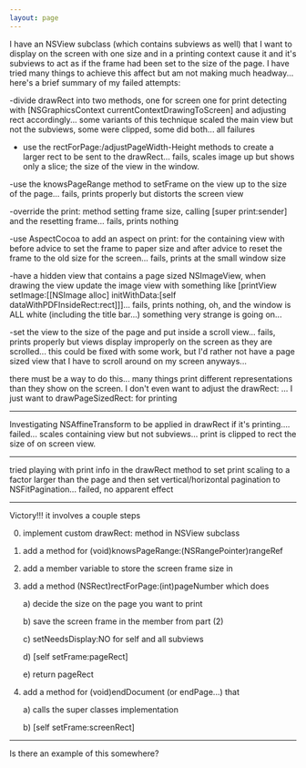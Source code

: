 ```yaml
---
layout: page
---
```


I have an NSView subclass (which contains subviews as well) that I want to display on the screen with one size and in a printing context cause it and it's subviews to act as if the frame had been set to the size of the page.  I have tried many things to achieve this affect but am not making much headway... here's a brief summary of my failed attempts:

-divide drawRect into two methods, one for screen one for print detecting with [NSGraphicsContext currentContextDrawingToScreen] and adjusting rect accordingly... some variants of this technique scaled the main view but not the subviews, some were clipped, some did both... all failures

- use the rectForPage:/adjustPageWidth-Height methods to create a larger rect to be sent to the drawRect... fails, scales image up but shows only a slice; the size of the view in the window.

-use the knowsPageRange method to setFrame on the view up to the size of the page... fails, prints properly but distorts the screen view

-override the print: method setting frame size, calling [super print:sender] and the resetting frame... fails, prints nothing

-use AspectCocoa to add an aspect on print: for the containing view with before advice to set the frame to paper size and after advice to reset the frame to the old size for the screen... fails, prints at the small window size

-have a hidden view that contains a page sized NSImageView, when drawing the view update the image view with something like [printView setImage:[[NSImage alloc] initWithData:[self dataWithPDFInsideRect:rect]]]... fails, prints nothing, oh, and the window is ALL white (including the title bar...) something very strange is going on...

-set the view to the size of the page and put inside a scroll view... fails, prints properly but views display improperly on the screen as they are scrolled... this could be fixed with some work, but I'd rather not have a page sized view that I have to scroll around on my screen anyways... 


there must be a way to do this... many things print different representations than they show on the screen.  I don't even want to adjust the drawRect: ... I just want to drawPageSizedRect: for printing

----

Investigating NSAffineTransform to be applied in drawRect if it's printing.... failed... scales containing view but not subviews... print is clipped to rect the size of on screen view.

----

tried playing with print info in the drawRect method to set print scaling to a factor larger than the page and then set vertical/horizontal pagination to NSFitPagination... failed, no apparent effect

----

Victory!!!  it involves a couple steps

0) implement custom drawRect: method in NSView subclass

1) add a method for (void)knowsPageRange:(NSRangePointer)rangeRef

2) add a member variable to store the screen frame size in

3) add a method (NSRect)rectForPage:(int)pageNumber which does

	a) decide the size on the page you want to print

	b) save the screen frame in the member from part (2)

	c) setNeedsDisplay:NO for self and all subviews

	d) [self setFrame:pageRect]

	e) return pageRect

4) add a method for (void)endDocument (or endPage...) that

	a) calls the super classes implementation

	b) [self setFrame:screenRect]

----
Is there an example of this somewhere?
